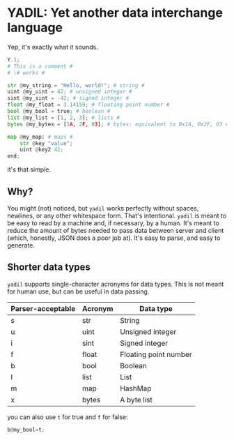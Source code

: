 # YADIL: Yet another data interchange language

Yep, it's exactly what it sounds.

```py
Y.1;
# This is a comment #
# \# works #

str @my_string = "Hello, world!"; # string #
uint @my_uint = 42; # unsigned integer #
sint @my_sint = -42; # signed integer #
float @my_float = 3.14159; # floating point number #
bool @my_bool = true; # boolean #
list @my_list = [1, 2, 3]; # lists #
bytes @my_bytes = [1A, 2F, 03]; # bytes: equivalent to 0x1A, 0x2F, 03 #

map @my_map: # maps #
    str @key "value";
    uint @key2 42;
end;
```

it's that simple.

## Why?

You might (not) noticed, but `yadil` works perfectly without spaces, newlines, or any other whitespace form. That's intentional. `yadil` is meant to be easy to read by a machine and, if necessary, by a human. It's meant to reduce the amount of bytes needed to pass data between server and client (which, honestly, JSON does a poor job at). It's easy to parse, and easy to generate.

## Shorter data types

`yadil` supports single-character acronyms for data types. This is not meant for human use, but can be useful in data passing.

| Parser-acceptable | Acronym | Data type             |
| ----------------- | ------- | --------------------- |
| s                 | str     | String                |
| u                 | uint    | Unsigned integer      |
| i                 | sint    | Signed integer        |
| f                 | float   | Floating point number |
| b                 | bool    | Boolean               |
| l                 | list    | List                  |
| m                 | map     | HashMap               |
| x                 | bytes   | A byte list           |

you can also use `t` for true and `f` for false:

```py
b@my_bool=t;
```
